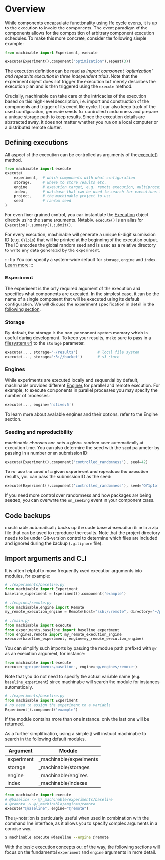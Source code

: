 # Overview

While components encapsulate functionality using life cycle events, it is up to the execution to invoke the components. The event paradigm of the components allows for the composition of arbitrary component execution schedules. To make this more concrete, consider the following simple example:

```python
from machinable import Experiment, execute

execute(Experiment().component("optimization").repeat(3))
```

The execution definition can be read as *Import component 'optimization' and repeat its execution in three independent trials*. Note that the experiment object does not trigger the execution but merely describes the execution plan and is then triggered using the ``execute`` method. 

Crucially, machinable can take care of the intricacies of the execution based on this high-level description, i.e. import and construction of the components and trigger of its event life cycle. It can also keep track of the used configuration, generate seeds for controlled randomness and prepare a unique storage path to keep results. Since the execution details are abstracted away, it does not matter whether you run on a local computer or a distributed remote cluster.

## Defining executions

All aspect of the execution can be controlled as arguments of the [execute()](../reference/execution.md#execute) method.

```python
from machinable import execute
execute(
    experiment,  # which components with what configuration
    storage,     # where to store results etc.
    engine,      # execution target, e.g. remote execution, multiprocessing etc.
    index,       # database that can be used to search for executions later
    project,     # the machinable project to use
    seed         # random seed
)
```

For even finer grained control, you can instantiate the [Execution](../reference/execution.md#execution) object directly using the same arguments. Notably, `execute()` is an alias for `Execution().summary().submit()`.

For every execution, machinable will generate a unique 6-digit submission ID (e.g. `OY1p1o`) that will be printed at the beginning of the execution output. The ID encodes the global random seed and is used as a relative directory to write any data generated by the experiment.

::: tip
You can specify a system-wide default for `storage`, `engine` and `index`. [Learn more](../reference/settings.md)
:::

### Experiment

The experiment is the only required argument of the execution and specifies what components are executed. In the simplest case, it can be the name of a single component that will be executed using its default configuration. We will discuss the experiment specification in detail in the [following section](./experiments.md).

### Storage

By default, the storage is the non-permanent system memory which is useful during development. To keep your results, make sure to pass in a [filesystem url](https://docs.pyfilesystem.org/en/latest/openers.html) to the `storage` parameter.

``` python
execute(..., storage='~/results')         # local file system
execute(..., storage='s3://bucket')       # s3 store
```

### Engines

While experiments are executed locally and sequential by default, machinable provides different [Engines](./engines.md) for parallel and remote execution. For example, to execute components in parallel processes you may specify the number of processes:

``` python
execute(..., engine='native:5')
```

To learn more about available engines and their options, refer to the [Engine](./engines.md) section.

### Seeding and reproducibility

machinable chooses and sets a global random seed automatically at execution time. You can also determine the seed with the `seed` parameter by passing in a number or an submission ID:

``` python
execute(Experiment().component('controlled_randomness'), seed=42)
```

To re-use the seed of a given experiment and reproduce the execution results, you can pass the submission ID as the seed:

```python 
execute(Experiment().component('controlled_randomness'), seed='OY1p1o')
```

If you need more control over randomness and how packages are being seeded, you can overwrite the `on_seeding` event in your component class.

## Code backups

machinable automatically backs up the code base at execution time in a zip file that can be used to reproduce the results. Note that the project directory needs to be under Git-version control to determine which files are included and ignored during the backup (``.gitignore`` file).

## Import arguments and CLI

It is often helpful to move frequently used execution arguments into modules, for example:
```python
# ./experiments/baseline.py
from machinable import Experiment
baseline_experiment = Experiment().component('example')
```

```python
# ./engines/remote.py
from machinable.engine import Remote
my_remote_execution_engine = Remote(host="ssh://remote", directory="~/project")
```

```python
# ./main.py
from machinable import execute
from experiments.baseline import baseline_experiment
from engines.remote import my_remote_execution_engine
execute(baseline_experiment, engine=my_remote_execution_engine)
```
You can simplify such imports by passing the module path prefixed with `@/` as an execution argument, for instance:
```python
from machinable import execute
execute("@/experiments/baseline", engine="@/engines/remote")
```
Note that you do not need to specify the actual variable name (e.g. `baseline_experiment`) since machinable will search the module for instances automatically. 
```python
# ./experiments/baseline.py
from machinable import Experiment
# no need to assign the experiment to a variable
Experiment().component('example')
```
If the module contains more than one instance, only the last one will be returned. 

As a further simplification, using a simple `@` will instruct machinable to search in the following default modules.

| Argument   | Module                  |
|------------|-------------------------|
| experiment | _machinable/experiments |
| storage    | _machinable/storages    |
| engine     | _machinable/engines     |
| index      | _machinable/indexes     |

```python
from machinable import execute
# @baseline -> @/_machinable/experiments/baseline
# @remote -> @/_machinable/engines/remote
execute("@baseline", engine="@remote")
```

The `@`-notation is particularly useful when used in combination with the command line interface, as it allows you to specify complex arguments in a concise way. 

```bash
$ machinable execute @baseline --engine @remote
```

With the basic execution concepts out of the way, the following sections will focus on the fundamental `experiment` and `engine` arguments in more detail.
